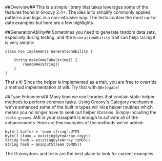 ##Overview##
This is a simple library that takes leverages some of the features found in Groovy 2.4+.  The idea is to simplify
commonly applied patterns and logic in a non-intrusive way.  The tests contain the most up-to-date examples but here
are a few highlights.

##GenerationAbility##
Sometimes you need to generate random data sets, especially during testing, and the `GenerationAbility` trait can
help.  Using it is very simple:

```
class Foo implements GenerationAbility {

    String makeSomeFakeString() {
        randomHexString()
    }
}
```

That's it!  Since the helper is implemented as a trait, you are free to override a method implementation at
will.  Try that with `@Delegate`!

##Type Enhancers##
Many time we use libraries that contain static helper methods to perform common tasks.  Using Groovy's Category
mechanism, we've enhanced some of the built in types will nice helper routines which means you no longer have to seek
out helper libraries.  Simply including the `tools-groovy` JAR in your classpath is enough to activate all of the
enhancements.  Here are few examples of the methods we've added:

```
byte[] buffer = 'some string'.UTF8
byte[] clone = existingByteArray.copy()
String hash = existingByteArray.toMD5()
String hash = anInputStream.toMD5()
```

The Groovydocs and tests are the best place to look for current examples.
